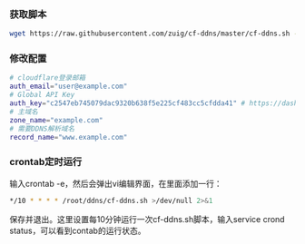 ### 获取脚本

```bash
wget https://raw.githubusercontent.com/zuig/cf-ddns/master/cf-ddns.sh -O /root/ddns/cf-ddns.sh && chmod +x /root/ddns/cf-ddns.sh
```

### 修改配置

```bash
# cloudflare登录邮箱
auth_email="user@example.com"
# Global API Key
auth_key="c2547eb745079dac9320b638f5e225cf483cc5cfdda41" # https://dash.cloudflare.com/profile/api-tokens -> Global API Key
# 主域名
zone_name="example.com"
# 需要DDNS解析域名
record_name="www.example.com"
```

### crontab定时运行

输入crontab -e，然后会弹出vi编辑界面，在里面添加一行：

```bash
*/10 * * * * /root/ddns/cf-ddns.sh >/dev/null 2>&1
```

保存并退出。这里设置每10分钟运行一次cf-ddns.sh脚本，输入service crond status，可以看到contab的运行状态。